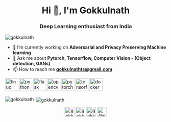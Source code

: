 <h1 align="center">Hi 👋, I'm Gokkulnath</h1>
<h3 align="center">Deep Learning enthusiast from India</h3>
<p align="left"> <img src="https://komarev.com/ghpvc/?username=gokkulnath" alt="gokkulnath" /> </p>

- 🔭 I’m currently working on **Adversarial and Privacy Preserving Machine learning**
- 💬 Ask me about **Pytorch, Tensorflow, Computer Vision - (Object detection, GANs)**
- 📫 How to reach me **gokkulnathts@gmail.com**

<p align="left">
  <!-- Linux, Python, Flask, OpenCV, Pytorch, Tensorflow, Docker -->
  <img src="https://devicons.github.io/devicon/devicon.git/icons/linux/linux-original.svg" alt="linux" width="40" height="40"/>
  <img src="https://devicons.github.io/devicon/devicon.git/icons/python/python-original.svg" alt="python" width="40" height="40"/>
  <img src="https://www.vectorlogo.zone/logos/pocoo_flask/pocoo_flask-icon.svg" alt="flask" width="40" height="40"/>
  <img src="https://www.vectorlogo.zone/logos/opencv/opencv-icon.svg" alt="opencv" width="40" height="40"/>
  <img src="https://www.vectorlogo.zone/logos/pytorch/pytorch-icon.svg" alt="pytorch" width="40" height="40"/>
  <img src="https://www.vectorlogo.zone/logos/tensorflow/tensorflow-icon.svg" alt="tensorflow" width="40" height="40"/>
  <img src="https://devicons.github.io/devicon/devicon.git/icons/docker/docker-original-wordmark.svg" alt="docker" width="40" height="40"/> 
</p>
  
<p>
  <img align="left" src="https://github-readme-stats.vercel.app/api/top-langs/?username=gokkulnath&layout=compact&hide=html" alt="gokkulnath" />
</p>



<p>&nbsp;<img align="center" src="https://github-readme-stats.vercel.app/api?username=gokkulnath&show_icons=true" alt="gokkulnath" /></p>

<p align="center">
<a href="https://twitter.com/gokkulnath" target="blank"><img align="center" src="https://cdn.jsdelivr.net/npm/simple-icons@3.0.1/icons/twitter.svg" alt="gokkulnath" height="30" width="30" /></a>
<a href="https://linkedin.com/in/gokkulnathts" target="blank"><img align="center" src="https://cdn.jsdelivr.net/npm/simple-icons@3.0.1/icons/linkedin.svg" alt="gokkulnath" height="30" width="30" /></a>
<a href="https://kaggle.com/gokkulnath" target="blank"><img align="center" src="https://cdn.jsdelivr.net/npm/simple-icons@3.0.1/icons/kaggle.svg" alt="gokkulnath" height="30" width="30" /></a>
<a href="https://medium.com/@gokkulnathts" target="blank"><img align="center" src="https://cdn.jsdelivr.net/npm/simple-icons@3.0.1/icons/medium.svg" alt="@gokkulnath" height="30" width="30" /></a>
</p>




<!--
**Gokkulnath/gokkulnath** is a ✨ _special_ ✨ repository because its `README.md` (this file) appears on your GitHub profile.

Here are some ideas to get you started:

- 🔭 I’m currently working on ...
- 🌱 I’m currently learning ...
- 👯 I’m looking to collaborate on ...
- 🤔 I’m looking for help with ...
- 💬 Ask me about ...
- 📫 How to reach me: ...
- 😄 Pronouns: ...
- ⚡ Fun fact: ...
-->
